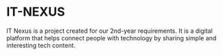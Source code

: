 # IT-NEXUS
IT Nexus is a project created for our 2nd-year requirements. It is a digital platform that helps connect people with technology by sharing simple and interesting tech content.
